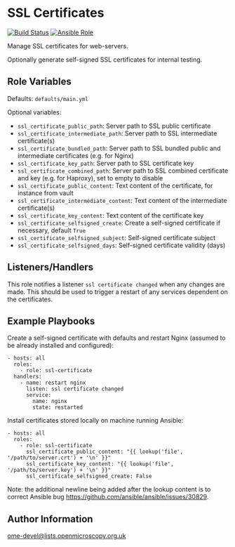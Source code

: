 SSL Certificates
================

[![Build Status](https://travis-ci.org/openmicroscopy/ansible-role-ssl-certificate.svg)](https://travis-ci.org/openmicroscopy/ansible-role-ssl-certificate)
[![Ansible Role](https://img.shields.io/ansible/role/24524.svg)](https://galaxy.ansible.com/openmicroscopy/ssl-certificate/)

Manage SSL certificates for web-servers.

Optionally generate self-signed SSL certificates for internal testing.


Role Variables
--------------

Defaults: `defaults/main.yml`

Optional variables:

- `ssl_certificate_public_path`: Server path to SSL public certificate
- `ssl_certificate_intermediate_path`: Server path to SSL intermediate certificate(s)
- `ssl_certificate_bundled_path`: Server path to SSL bundled public and intermediate certificates (e.g. for Nginx)
- `ssl_certificate_key_path`: Server path to SSL certificate key
- `ssl_certificate_combined_path`: Server path to SSL combined certificate and key (e.g. for Haproxy), set to empty to disable
- `ssl_certificate_public_content`: Text content of the certificate, for instance from vault
- `ssl_certificate_intermediate_content`: Text content of the intermediate certificate(s)
- `ssl_certificate_key_content`: Text content of the certificate key
- `ssl_certificate_selfsigned_create`: Create a self-signed certificate if necessary, default `True`
- `ssl_certificate_selfsigned_subject`: Self-signed certificate subject
- `ssl_certificate_selfsigned_days`: Self-signed certificate validity (days)


Listeners/Handlers
------------------

This role notifies a listener `ssl certificate changed` when any changes are made.
This should be used to trigger a restart of any services dependent on the certificates.


Example Playbooks
-----------------

Create a self-signed certificate with defaults and restart Nginx (assumed to be already installed and configured):

    - hosts: all
      roles:
        - role: ssl-certificate
      handlers:
        - name: restart nginx
          listen: ssl certificate changed
          service:
            name: nginx
            state: restarted

Install certificates stored locally on machine running Ansible:

    - hosts: all
      roles:
        - role: ssl-certificate
          ssl_certificate_public_content: "{{ lookup('file', '/path/to/server.crt') + '\n' }}"
          ssl_certificate_key_content: "{{ lookup('file', '/path/to/server.key') + '\n' }}"
          ssl_certificate_selfsigned_create: False


Note: the additional newline being added after the lookup content is to correct Ansible bug https://github.com/ansible/ansible/issues/30829.

Author Information
------------------

ome-devel@lists.openmicroscopy.org.uk
